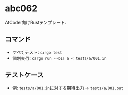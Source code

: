 # abc062

AtCoder向けRustテンプレート．

## コマンド
- すべてテスト: `cargo test`
- 個別実行: `cargo run --bin a < tests/a/001.in`

## テストケース
- 例: `tests/a/001.in`に対する期待出力 → `tests/a/001.out`

